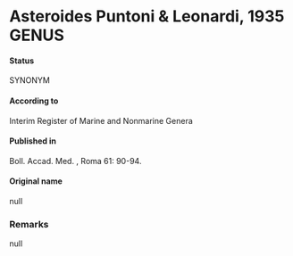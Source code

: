 Asteroides Puntoni & Leonardi, 1935 GENUS
=======

#### Status
SYNONYM

#### According to
Interim Register of Marine and Nonmarine Genera

#### Published in
Boll. Accad. Med. , Roma 61: 90-94.

#### Original name
null

### Remarks
null